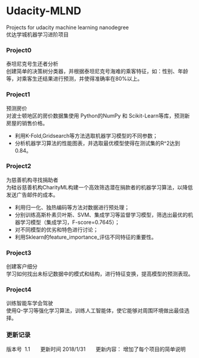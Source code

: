 # Udacity-MLND

Projects for udacity machine learning nanodegree  
优达学城机器学习进阶项目

### Project0    
泰坦尼克号生还者分析  
创建简单的决策树分类器，并根据泰坦尼克号海难的乘客特征，如：性别、年龄等，对乘客生还结果进行预测，并使得准确率在80%以上。

### Project1  
预测房价    
对波士顿地区的房价数据集使用 Python的NumPy 和 Scikit-Learn等库，预测新房屋的销售价格。
- 利用K-Fold,Gridsearch等方法选取机器学习模型的不同参数；
- 分析机器学习算法的性能图表，并选取最优模型使得在测试集的R^2达到0.84。

### Project2    
为慈善机构寻找捐助者  
为硅谷慈善机构CharityML构建一个高效筛选潜在捐款者的机器学习算法，以降低发送广告邮件的成本。
- 利用归一化、独热编码等方法对数据进行预处理；
- 分别训练高斯朴素贝叶斯、SVM、集成学习等监督学习模型，筛选出最优的机器学习模型（集成学习，F-score=0.7645）；
- 对不同模型的优劣和特色进行讨论；
- 利用Sklearn的feature_importance_评估不同特征的重要性。

### Project3  
创建客户细分      
学习如何找出未标记数据中的模式和结构，进行特征变换，提高模型的预测表现。

### Project4  
训练智能车学会驾驶      
使用Q-学习等强化学习算法，训练人工智能体，使它能够对周围环境做出最佳选择。



### 更新记录  
版本号  1.1       更新时间 2018/1/31       更新内容： 增加了每个项目的简单说明     
